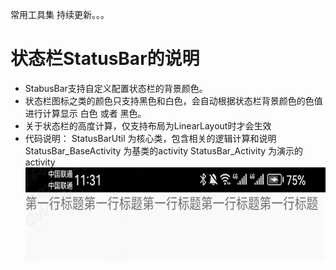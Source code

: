 常用工具集  持续更新。。。
# 状态栏StatusBar的说明
- StabusBar支持自定义配置状态栏的背景颜色。
- 状态栏图标之类的颜色只支持黑色和白色，会自动根据状态栏背景颜色的色值进行计算显示 白色 或者 黑色。
- 关于状态栏的高度计算，仅支持布局为LinearLayout时才会生效
- 代码说明：
  StatusBarUtil 为核心类，包含相关的逻辑计算和说明
  StatusBar_BaseActivity 为基类的activity
  StatusBar_Activity 为演示的activity
  <img src="https://github.com/BINBINXIAO/functionset/blob/master/preview_image_folder/src/main/res/drawable-xhdpi/icon_statusbar.png" 
    width="100%" height="150"/>